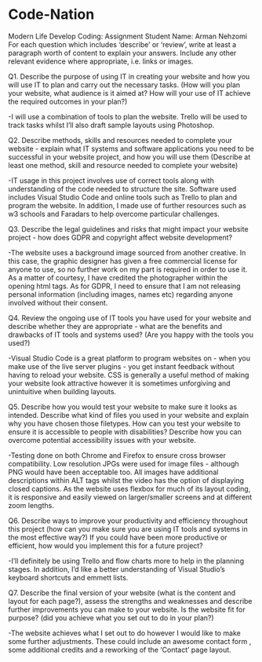 # Code-Nation
Modern Life
Develop Coding: Assignment
Student Name: Arman Nehzomi
For each question which includes ‘describe’ or ‘review’, write at least a paragraph worth of content to explain your answers. Include any other relevant evidence where appropriate, i.e. links or images.

Q1. Describe the purpose of using IT in creating your website and how you will use IT to plan and carry out the necessary tasks. (How will you plan your website, what audience is it aimed at? How will your use of IT achieve the required outcomes in your plan?)

-I will use a combination of tools to plan the website. Trello will be used to track tasks whilst I’ll also draft sample layouts using Photoshop.

Q2. Describe methods, skills and resources needed to complete your website - explain what IT systems and software applications you need to be successful in your website project, and how you will use them (Describe at least one method, skill and resource needed to complete your website)

-IT usage in this project involves use of correct tools along with understanding of the code needed to structure the site. Software used includes Visual Studio Code and online tools such as Trello to plan and program the website. In addition, I made use of further resources such as w3 schools and Faradars to help overcome particular challenges.

Q3. Describe the legal guidelines and risks that might impact your website project - how does GDPR and copyright affect website development?

-The website uses a background image sourced from another creative. In this case, the graphic designer has given a free commercial license for anyone to use, so no further work on my part is required in order to use it. As a matter of courtesy, I have credited the photographer within the opening html tags.
As for GDPR, I need to ensure that I am not releasing personal information (including images, names etc) regarding anyone involved without their consent.

Q4. Review the ongoing use of IT tools you have used for your website and describe whether they are appropriate - what are the benefits and drawbacks of IT tools and systems used? (Are you happy with the tools you used?)

-Visual Studio Code is a great platform to program websites on - when you make use of the live server plugins - you get instant feedback without having to reload your website.
CSS is generally a useful method of making your website look attractive however it is sometimes unforgiving and unintuitive when building layouts.

Q5. Describe how you would test your website to make sure it looks as intended. Describe what kind of files you used in your website and explain why you have chosen those filetypes. How can you test your website to ensure it is accessible to people with disabilities? Describe how you can overcome potential accessibility issues with your website.

-Testing done on both Chrome and Firefox to ensure cross browser compatibility. Low resolution JPGs were used for image files - although PNG would have been acceptable too. All images have additional descriptions within ALT tags whilst the video has the option of displaying closed captions. As the website uses flexbox for much of its layout coding, it is responsive and easily viewed on larger/smaller screens and at different zoom lengths.

Q6. Describe ways to improve your productivity and efficiency throughout this project (how can you make sure you are using IT tools and systems in the most effective way?) If you could have been more productive or efficient, how would you implement this for a future project?

-I’ll definitely be using Trello and flow charts more to help in the planning stages. In addition, I’d like a better understanding of Visual Studio’s keyboard shortcuts and emmett lists.

Q7. Describe the final version of your website (what is the content and layout for each page?), assess the strengths and weaknesses and describe further improvements you can make to your website. Is the website fit for purpose? (did you achieve what you set out to do in your plan?)

-The website achieves what I set out to do however I would like to make some further adjustments. These could include an awesome contact form , some additional credits and a reworking of the ‘Contact’ page layout.

